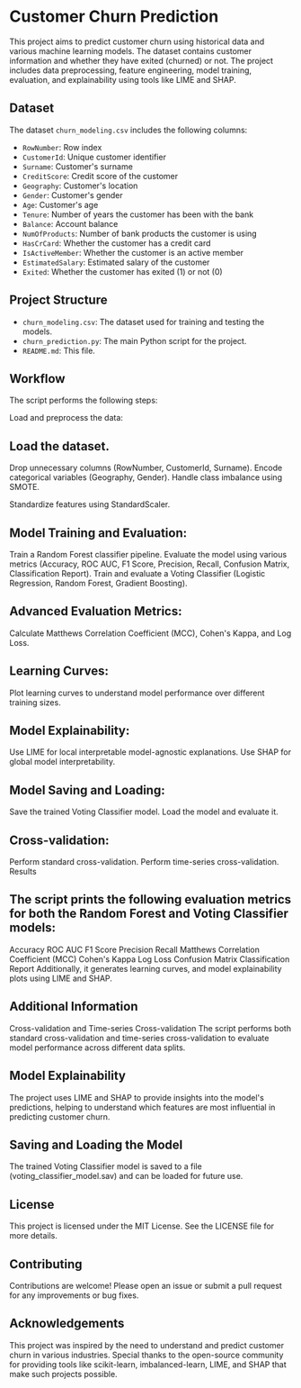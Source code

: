 # Customer Churn Prediction

This project aims to predict customer churn using historical data and various machine learning models. The dataset contains customer information and whether they have exited (churned) or not. The project includes data preprocessing, feature engineering, model training, evaluation, and explainability using tools like LIME and SHAP.

## Dataset

The dataset `churn_modeling.csv` includes the following columns:
- `RowNumber`: Row index
- `CustomerId`: Unique customer identifier
- `Surname`: Customer's surname
- `CreditScore`: Credit score of the customer
- `Geography`: Customer's location
- `Gender`: Customer's gender
- `Age`: Customer's age
- `Tenure`: Number of years the customer has been with the bank
- `Balance`: Account balance
- `NumOfProducts`: Number of bank products the customer is using
- `HasCrCard`: Whether the customer has a credit card
- `IsActiveMember`: Whether the customer is an active member
- `EstimatedSalary`: Estimated salary of the customer
- `Exited`: Whether the customer has exited (1) or not (0)

## Project Structure

- `churn_modeling.csv`: The dataset used for training and testing the models.
- `churn_prediction.py`: The main Python script for the project.
- `README.md`: This file.

## Workflow
The script performs the following steps:

Load and preprocess the data:

## Load the dataset.
Drop unnecessary columns (RowNumber, CustomerId, Surname).
Encode categorical variables (Geography, Gender).
Handle class imbalance using SMOTE.

Standardize features using StandardScaler.

## Model Training and Evaluation:

Train a Random Forest classifier pipeline.
Evaluate the model using various metrics (Accuracy, ROC AUC, F1 Score, Precision, Recall, Confusion Matrix, Classification Report).
Train and evaluate a Voting Classifier (Logistic Regression, Random Forest, Gradient Boosting).

## Advanced Evaluation Metrics:

Calculate Matthews Correlation Coefficient (MCC), Cohen's Kappa, and Log Loss.

## Learning Curves:

Plot learning curves to understand model performance over different training sizes.

## Model Explainability:

Use LIME for local interpretable model-agnostic explanations.
Use SHAP for global model interpretability.

## Model Saving and Loading:

Save the trained Voting Classifier model.
Load the model and evaluate it.

## Cross-validation:

Perform standard cross-validation.
Perform time-series cross-validation.
Results

## The script prints the following evaluation metrics for both the Random Forest and Voting Classifier models:

Accuracy
ROC AUC
F1 Score
Precision
Recall
Matthews Correlation Coefficient (MCC)
Cohen's Kappa
Log Loss
Confusion Matrix
Classification Report
Additionally, it generates learning curves, and model explainability plots using LIME and SHAP.

## Additional Information
Cross-validation and Time-series Cross-validation
The script performs both standard cross-validation and time-series cross-validation to evaluate model performance across different data splits.

## Model Explainability
The project uses LIME and SHAP to provide insights into the model's predictions, helping to understand which features are most influential in predicting customer churn.

## Saving and Loading the Model
The trained Voting Classifier model is saved to a file (voting_classifier_model.sav) and can be loaded for future use.

## License
This project is licensed under the MIT License. See the LICENSE file for more details.

## Contributing
Contributions are welcome! Please open an issue or submit a pull request for any improvements or bug fixes.

## Acknowledgements
This project was inspired by the need to understand and predict customer churn in various industries. Special thanks to the open-source community for providing tools like scikit-learn, imbalanced-learn, LIME, and SHAP that make such projects possible.
